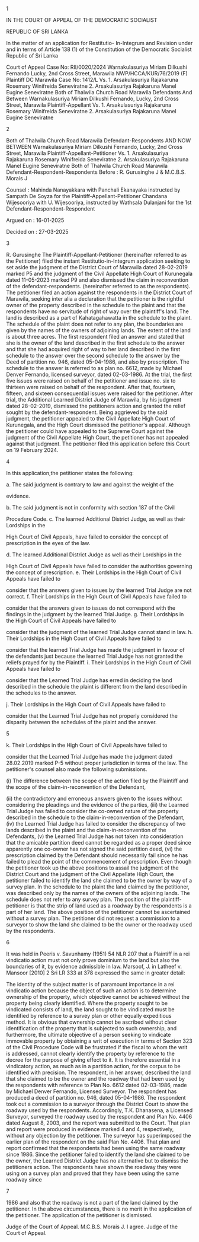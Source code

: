 1

IN THE COURT OF APPEAL OF THE DEMOCRATIC SOCIALIST

REPUBLIC OF SRI LANKA

In the matter of an application for Restitutio- In-Integrum and Revision under and in terms of Article 138 (1) of the Constitution of the Democratic Socialist Republic of Sri Lanka

Court of Appeal Case No: RII/0020/2024 Warnakulasuriya Miriam Dilkushi Fernando Lucky, 2nd Cross Street, Marawila NWP/HCCA/KUR/76/2019 (F) Plaintiff DC Marawila Case No: 1412/L Vs. 1. Arsakulasuriya Rajakaruna Rosemary Winifreida Seneviratne 2. Arsakulasuriya Rajakaruna Manel Eugine Seneviratne Both of Thalwila Church Road Marawila Defendants And Between Warnakulasuriya Miriam Dilkushi Fernando, Lucky, 2nd Cross Street, Marawila Plaintiff-Appellant Vs. 1. Arsakulasuriya Rajakaruna Rosemary Winifreida Seneviratne 2. Arsakulasuriya Rajakaruna Manel Eugine Seneviratne

2

Both of Thalwila Church Road Marawila Defendant-Respondents AND NOW BETWEEN Warnakulasuriya Miriam Dilkushi Fernando, Lucky, 2nd Cross Street, Marawila Plaintiff-Appellant-Petitioner Vs. 1. Arsakulasuriya Rajakaruna Rosemary Winifreida Seneviratne 2. Arsakulasuriya Rajakaruna Manel Eugine Seneviratne Both of Thalwila Church Road Marawila Defendant-Respondent-Respondents Before : R. Gurusinghe J & M.C.B.S. Morais J

Counsel : Mahinda Nanayakkara with Panchali Ekanayaka instructed by Sampath De Soyza for the Plaintiff-Appellant-Petitioner Chandana Wijesooriya with U. Wijesooriya, instructed by Wathsala Dulanjani for the 1st Defendant-Respondent-Respondent

Argued on : 16-01-2025

Decided on : 27-03-2025

3

R. Gurusinghe The Plaintiff-Appellant-Petitioner (hereinafter referred to as the Petitioner) filed the instant Restitutio-in-Integrum application seeking to set aside the judgment of the District Court of Marawila dated 28-02-2019 marked P5 and the judgment of the Civil Appellate High Court of Kurunegala dated 11-05-2023 marked P9 and also dismissed the claim in reconvention of the defendant-respondents. (hereinafter referred to as the respondents). The petitioner filed an action against the respondents in the District Court of Marawila, seeking inter alia a declaration that the petitioner is the rightful owner of the property described in the schedule to the plaint and that the respondents have no servitude of right of way over the plaintiff's land. The land is described as a part of Kahatagahawatta in the schedule to the plaint. The schedule of the plaint does not refer to any plan, the boundaries are given by the names of the owners of adjoining lands. The extent of the land is about three acres. The first respondent filed an answer and stated that she is the owner of the land described in the first schedule to the answer and that she had acquired right of way to her land described in the first schedule to the answer over the second schedule to the answer by the Deed of partition no. 946, dated 05-04-1986, and also by prescription. The schedule to the answer is referred to as plan no. 6612, made by Michael Denver Fernando, licensed surveyor, dated 02-03-1986. At the trial, the first five issues were raised on behalf of the petitioner and issue no. six to thirteen were raised on behalf of the respondent. After that, fourteen, fifteen, and sixteen consequential issues were raised for the petitioner. After trial, the Additional Learned District Judge of Marawila, by his judgment dated 28-02-2019, dismissed the petitioners action and granted the relief sought by the defendant-respondent. Being aggrieved by the said judgment, the petitioner appealed to the Civil Appellate High Court of Kurunegala, and the High Court dismissed the petitioner's appeal. Although the petitioner could have appealed to the Supreme Court against the judgment of the Civil Appellate High Court, the petitioner has not appealed against that judgment. The petitioner filed this application before this Court on 19 February 2024.

4

In this application,the petitioner states the following:

a. The said judgment is contrary to law and against the weight of the

evidence.

b. The said judgment is not in conformity with section 187 of the Civil

Procedure Code. c. The learned Additional District Judge, as well as their Lordships in the

High Court of Civil Appeals, have failed to consider the concept of prescription in the eyes of the law.

d. The learned Additional District Judge as well as their Lordships in the

High Court of Civil Appeals have failed to consider the authorities governing the concept of prescription. e. Their Lordships in the High Court of Civil Appeals have failed to

consider that the answers given to issues by the learned Trial Judge are not correct. f. Their Lordships in the High Court of Civil Appeals have failed to

consider that the answers given to issues do not correspond with the findings in the judgment by the learned Trial Judge. g. Their Lordships in the High Court of Civil Appeals have failed to

consider that the judgment of the learned Trial Judge cannot stand in law. h. Their Lordships in the High Court of Civil Appeals have failed to

consider that the learned Trial Judge has made the judgment in favour of the defendants just because the learned Trial Judge has not granted the reliefs prayed for by the Plaintiff. i. Their Lordships in the High Court of Civil Appeals have failed to

consider that the Learned Trial Judge has erred in deciding the land described in the schedule the plaint is different from the land described in the schedules to the answer.

j. Their Lordships in the High Court of Civil Appeals have failed to

consider that the Learned Trial Judge has not properly considered the disparity between the schedules of the plaint and the answer.

5

k. Their Lordships in the High Court of Civil Appeals have failed to

consider that the Learned Trial Judge has made the judgment dated 28.02.2019 marked P-5 without proper jurisdiction in terms of the law. The petitioner's counsel also made the following submissions.

(i) The difference between the scope of the action filed by the Plaintiff and the scope of the claim-in-reconvention of the Defendant,

(ii) the contradictory and erroneous answers given to the issues without considering the pleadings and the evidence of the parties, (iii) the Learned Trial Judge has failed to consider the co-owned nature of the property described in the schedule to the claim-in-reconvention of the Defendant, (iv) the Learned Trial Judge has failed to consider the discrepancy of two lands described in the plaint and the claim-in-reconvention of the Defendants, (v) the Learned Trial Judge has not taken into consideration that the amicable partition deed cannot be regarded as a proper deed since apparently one co-owner has not signed the said partition deed, (vi) the prescription claimed by the Defendant should necessarily fail since he has failed to plead the point of the commencement of prescription. Even though the petitioner took up the above positions to assail the judgment of the District Court and the judgment of the Civil Appellate High Court, the petitioner failed to identify the land she claimed to be the owner by way of a survey plan. In the schedule to the plaint the land claimed by the petitioner, was described only by the names of the owners of the adjoining lands. The schedule does not refer to any survey plan. The position of the plaintiff-petitioner is that the strip of land used as a roadway by the respondents is a part of her land. The above position of the petitioner cannot be ascertained without a survey plan. The petitioner did not request a commission to a surveyor to show the land she claimed to be the owner or the roadway used by the respondents.

6

It was held in Peeris v. Savunhamy (1951) 54 NLR 207 that a Plaintiff in a rei vindicatio action must not only prove dominium to the land but also the boundaries of it, by evidence admissible in law. Marsoof, J. in Latheef v. Mansoor [2010] 2 Sri LR 333 at 378 expressed the same in greater detail:

The identity of the subject matter is of paramount importance in a rei vindicatio action because the object of such an action is to determine ownership of the property, which objective cannot be achieved without the property being clearly identified. Where the property sought to be vindicated consists of land, the land sought to be vindicated must be identified by reference to a survey plan or other equally expeditious method. It is obvious that ownership cannot be ascribed without clear identification of the property that is subjected to such ownership, and furthermore, the ultimate objective of a person seeking to vindicate immovable property by obtaining a writ of execution in terms of Section 323 of the Civil Procedure Code will be frustrated if the fiscal to whom the writ is addressed, cannot clearly identify the property by reference to the decree for the purpose of giving effect to it. It is therefore essential in a vindicatory action, as much as in a partition action, for the corpus to be identified with precision. The respondent, in her answer, described the land that she claimed to be the owner and the roadway that had been used by the respondents with reference to Plan No. 6612 dated 02-03-1986, made by Michael Denver Fernando, Licensed Surveyor. The respondent has produced a deed of partition no. 946, dated 05-04-1986. The respondent took out a commission to a surveyor through the District Court to show the roadway used by the respondents. Accordingly, T.K. Dhanasena, a Licensed Surveyor, surveyed the roadway used by the respondent and Plan No. 4406 dated August 8, 2003, and the report was submitted to the Court. That plan and report were produced in evidence marked 4 and 4, respectively, without any objection by the petitioner. The surveyor has superimposed the earlier plan of the respondent on the said Plan No. 4406. That plan and report confirmed that the respondents had been using the same roadway since 1986. Since the petitioner failed to identify the land she claimed to be the owner, the Learned District Judge has no alternative but to dismiss the petitioners action. The respondents have shown the roadway they were using on a survey plan and proved that they have been using the same roadway since

7

1986 and also that the roadway is not a part of the land claimed by the petitioner. In the above circumstances, there is no merit in the application of the petitioner. The application of the petitioner is dismissed.

Judge of the Court of Appeal. M.C.B.S. Morais J. I agree. Judge of the Court of Appeal.
